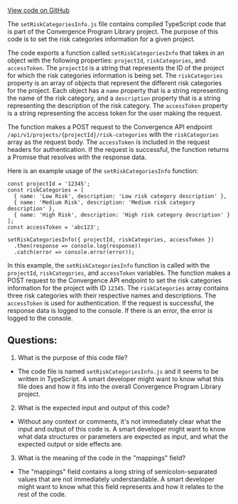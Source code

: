 [View code on GitHub](https://github.com/convergence-rfq/convergence-program-library/risk-engine/js/generated/instructions/setRiskCategoriesInfo.js.map)

The `setRiskCategoriesInfo.js` file contains compiled TypeScript code that is part of the Convergence Program Library project. The purpose of this code is to set the risk categories information for a given project. 

The code exports a function called `setRiskCategoriesInfo` that takes in an object with the following properties: `projectId`, `riskCategories`, and `accessToken`. The `projectId` is a string that represents the ID of the project for which the risk categories information is being set. The `riskCategories` property is an array of objects that represent the different risk categories for the project. Each object has a `name` property that is a string representing the name of the risk category, and a `description` property that is a string representing the description of the risk category. The `accessToken` property is a string representing the access token for the user making the request.

The function makes a POST request to the Convergence API endpoint `/api/v1/projects/{projectId}/risk-categories` with the `riskCategories` array as the request body. The `accessToken` is included in the request headers for authentication. If the request is successful, the function returns a Promise that resolves with the response data.

Here is an example usage of the `setRiskCategoriesInfo` function:

```
const projectId = '12345';
const riskCategories = [
  { name: 'Low Risk', description: 'Low risk category description' },
  { name: 'Medium Risk', description: 'Medium risk category description' },
  { name: 'High Risk', description: 'High risk category description' }
];
const accessToken = 'abc123';

setRiskCategoriesInfo({ projectId, riskCategories, accessToken })
  .then(response => console.log(response))
  .catch(error => console.error(error));
```

In this example, the `setRiskCategoriesInfo` function is called with the `projectId`, `riskCategories`, and `accessToken` variables. The function makes a POST request to the Convergence API endpoint to set the risk categories information for the project with ID `12345`. The `riskCategories` array contains three risk categories with their respective names and descriptions. The `accessToken` is used for authentication. If the request is successful, the response data is logged to the console. If there is an error, the error is logged to the console.
## Questions: 
 1. What is the purpose of this code file?
- The code file is named `setRiskCategoriesInfo.js` and it seems to be written in TypeScript. A smart developer might want to know what this file does and how it fits into the overall Convergence Program Library project.

2. What is the expected input and output of this code?
- Without any context or comments, it's not immediately clear what the input and output of this code is. A smart developer might want to know what data structures or parameters are expected as input, and what the expected output or side effects are.

3. What is the meaning of the code in the "mappings" field?
- The "mappings" field contains a long string of semicolon-separated values that are not immediately understandable. A smart developer might want to know what this field represents and how it relates to the rest of the code.